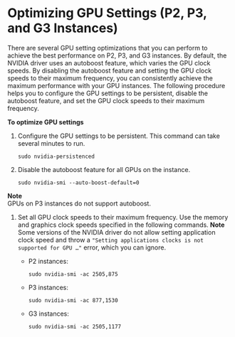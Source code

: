 # Optimizing GPU Settings \(P2, P3, and G3 Instances\)<a name="optimize_gpu"></a>

There are several GPU setting optimizations that you can perform to achieve the best performance on P2, P3, and G3 instances\. By default, the NVIDIA driver uses an autoboost feature, which varies the GPU clock speeds\. By disabling the autoboost feature and setting the GPU clock speeds to their maximum frequency, you can consistently achieve the maximum performance with your GPU instances\. The following procedure helps you to configure the GPU settings to be persistent, disable the autoboost feature, and set the GPU clock speeds to their maximum frequency\.

**To optimize GPU settings**

1. Configure the GPU settings to be persistent\. This command can take several minutes to run\.

   ```
   sudo nvidia-persistenced
   ```

1. Disable the autoboost feature for all GPUs on the instance\.

   ```
   sudo nvidia-smi --auto-boost-default=0
   ```
**Note**  
GPUs on P3 instances do not support autoboost\.

1. Set all GPU clock speeds to their maximum frequency\. Use the memory and graphics clock speeds specified in the following commands\.
**Note**  
Some versions of the NVIDIA driver do not allow setting application clock speed and throw a `"Setting applications clocks is not supported for GPU …"` error, which you can ignore\.
   + P2 instances:

     ```
     sudo nvidia-smi -ac 2505,875
     ```
   + P3 instances:

     ```
     sudo nvidia-smi -ac 877,1530
     ```
   + G3 instances:

     ```
     sudo nvidia-smi -ac 2505,1177
     ```